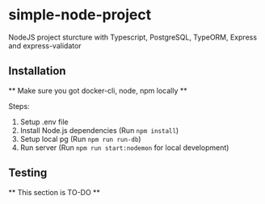 # simple-node-project

NodeJS project sturcture with Typescript, PostgreSQL, TypeORM, Express and express-validator

## Installation

** Make sure you got docker-cli, node, npm locally **

Steps:

1. Setup .env file
2. Install Node.js dependencies (Run `npm install`)
3. Setup local pg (Run `npm run run-db`)
4. Run server (Run `npm run start:nodemon` for local development)

## Testing

** This section is TO-DO **
